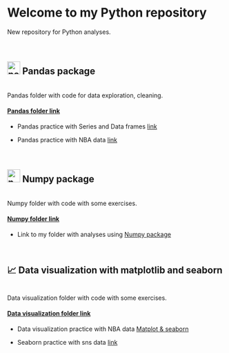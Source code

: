 # Welcome to my Python repository

New repository for Python analyses.

<br>

## <img width="30" alt="pandas"  src="https://github.com/JuanmaMN/Python/assets/37122520/9a156588-ca42-4647-9ae4-fae15ed7d38e">  	Pandas package 
<br>
Pandas folder with code for data exploration, cleaning. 

#### [Pandas folder link](https://github.com/JuanmaMN/Python/tree/master/pandas)


-  Pandas practice with Series and Data frames [link](https://github.com/JuanmaMN/Python/blob/master/pandas/DataFrameandSeries.md)

-  Pandas practice with NBA data [link](https://github.com/JuanmaMN/Python/tree/master/pandas/NBA_analytics_with_pandas)   


<br>

## <img width="30" alt="numpy" src="https://github.com/JuanmaMN/Python/assets/37122520/64221689-a982-4f35-a1c0-f835a1cc0628"> Numpy package
<br>
Numpy folder with code with some exercises.

#### [Numpy folder link](https://github.com/JuanmaMN/Python/tree/master/numpy)

-  Link to my folder with analyses using [Numpy package](https://github.com/JuanmaMN/Python/tree/master/numpy)


<br>

## :chart_with_upwards_trend:	Data visualization with matplotlib and seaborn
<br>
Data visualization folder with code with some exercises.

#### [Data visualization folder link](https://github.com/JuanmaMN/Python/tree/master/data_visualization)


- Data visualization practice with NBA data [Matplot & seaborn](https://github.com/JuanmaMN/Python/blob/master/data_visualization/matplotlib_seaborn.md)
  
- Seaborn practice with sns data [link](https://github.com/JuanmaMN/Python/blob/master/data_visualization/Seaborn_graphs.md)
